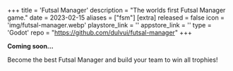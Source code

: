 +++
title = 'Futsal Manager'
description = "The worlds first Futsal Manager game."
date = 2023-02-15
aliases = ["fsm"]
[extra]
released = false
icon = 'img/futsal-manager.webp'
playstore_link = ''
appstore_link = ''
type = 'Godot'
repo = "https://github.com/dulvui/futsal-manager"
+++

**Coming soon...**  

Become the best Futsal Manager and build your team to win all trophies!

